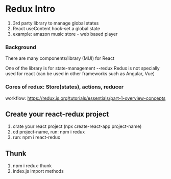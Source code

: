 # Redux Intro

1. 3rd party library to manage global states
2. React useContent hook-set a global state
3. example: amazon music store - web based player

### Background

There are many components/library (MUI) for React

One of the library is for state-management --redux
Redux is not specially used for react (can be used in other frameworks such as Angular, Vue)

### Cores of redux: Store(states), actions, reducer
workflow: https://redux.js.org/tutorials/essentials/part-1-overview-concepts


## Create your react-redux project

1. crate your react project (npx create-react-app project-name)
2. cd project-name, run: npm i redux
3. run: npm i react-redux

## Thunk

1. npm i redux-thunk
2. index.js import methods